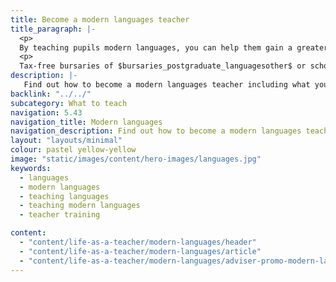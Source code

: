 ```yaml
---
title: Become a modern languages teacher
title_paragraph: |-
  <p>
  By teaching pupils modern languages, you can help them gain a greater appreciation and understanding of the world. As they learn French, Spanish or German, your pupils will get a unique insight into the countries that speak these languages.</p>
  <p>
  Tax-free bursaries of $bursaries_postgraduate_languagesother$ or scholarships of $scholarships_languagesfrenchgermanspanish$ are available for eligible trainee modern languages teachers.</p>
description: |-
   Find out how to become a modern languages teacher including what you'll be teaching and what funding is available to help you train.
backlink: "../../"
subcategory: What to teach
navigation: 5.43
navigation_title: Modern languages
navigation_description: Find out how to become a modern languages teacher and help children gain a greater appreciation and understanding of the world.
layout: "layouts/minimal"
colour: pastel yellow-yellow
image: "static/images/content/hero-images/languages.jpg"
keywords:
  - languages
  - modern languages
  - teaching languages
  - teaching modern languages
  - teacher training

content:
  - "content/life-as-a-teacher/modern-languages/header"
  - "content/life-as-a-teacher/modern-languages/article"
  - "content/life-as-a-teacher/modern-languages/adviser-promo-modern-languages"
---
```

